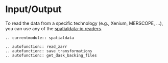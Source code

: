 # Input/Output

To read the data from a specific technology (e.g., Xenium, MERSCOPE, ...), you can
use any of the [spatialdata-io readers](https://spatialdata.scverse.org/projects/io/en/stable/api.html).

```{eval-rst}
.. currentmodule:: spatialdata

.. autofunction:: read_zarr
.. autofunction:: save_transformations
.. autofunction:: get_dask_backing_files
```
